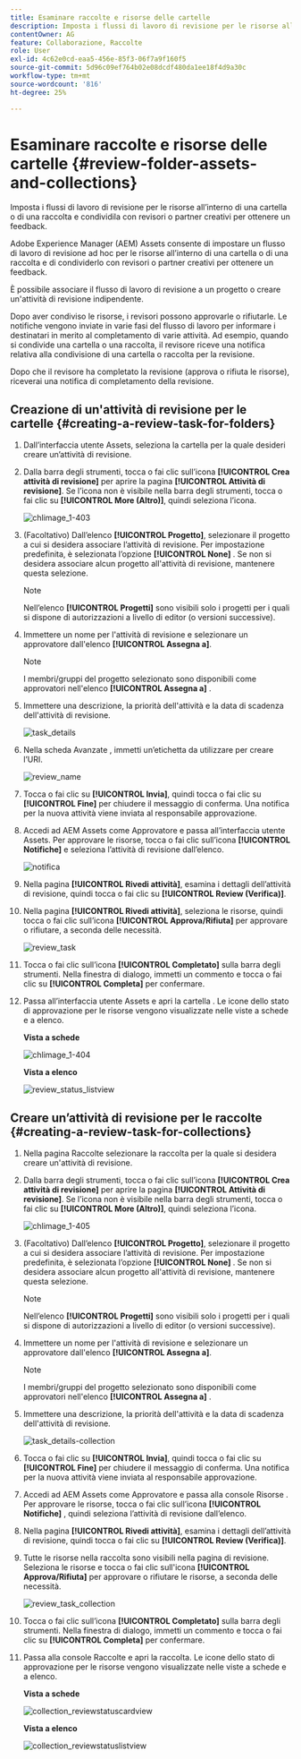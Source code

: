 ```yaml
---
title: Esaminare raccolte e risorse delle cartelle
description: Imposta i flussi di lavoro di revisione per le risorse all’interno di una cartella o di una raccolta e condividila con revisori o partner creativi per ottenere un feedback.
contentOwner: AG
feature: Collaborazione, Raccolte
role: User
exl-id: 4c62e0cd-eaa5-456e-85f3-06f7a9f160f5
source-git-commit: 5d96c09ef764b02e08dcdf480da1ee18f4d9a30c
workflow-type: tm+mt
source-wordcount: '816'
ht-degree: 25%

---
```


# Esaminare raccolte e risorse delle cartelle {#review-folder-assets-and-collections}

Imposta i flussi di lavoro di revisione per le risorse all’interno di una cartella o di una raccolta e condividila con revisori o partner creativi per ottenere un feedback.

Adobe Experience Manager (AEM) Assets consente di impostare un flusso di lavoro di revisione ad hoc per le risorse all’interno di una cartella o di una raccolta e di condividerlo con revisori o partner creativi per ottenere un feedback.

È possibile associare il flusso di lavoro di revisione a un progetto o creare un&#39;attività di revisione indipendente.

Dopo aver condiviso le risorse, i revisori possono approvarle o rifiutarle. Le notifiche vengono inviate in varie fasi del flusso di lavoro per informare i destinatari in merito al completamento di varie attività. Ad esempio, quando si condivide una cartella o una raccolta, il revisore riceve una notifica relativa alla condivisione di una cartella o raccolta per la revisione.

Dopo che il revisore ha completato la revisione (approva o rifiuta le risorse), riceverai una notifica di completamento della revisione.

## Creazione di un&#39;attività di revisione per le cartelle {#creating-a-review-task-for-folders}

1. Dall’interfaccia utente Assets, seleziona la cartella per la quale desideri creare un’attività di revisione.
1. Dalla barra degli strumenti, tocca o fai clic sull’icona **[!UICONTROL Crea attività di revisione]** per aprire la pagina **[!UICONTROL Attività di revisione]**. Se l’icona non è visibile nella barra degli strumenti, tocca o fai clic su **[!UICONTROL More (Altro)]**, quindi seleziona l’icona.

   ![chlimage_1-403](assets/chlimage_1-403.png)

1. (Facoltativo) Dall’elenco **[!UICONTROL Progetto]**, selezionare il progetto a cui si desidera associare l’attività di revisione. Per impostazione predefinita, è selezionata l’opzione **[!UICONTROL None]** . Se non si desidera associare alcun progetto all&#39;attività di revisione, mantenere questa selezione.

   >[!NOTE]
   >
   >Nell’elenco **[!UICONTROL Progetti]** sono visibili solo i progetti per i quali si dispone di autorizzazioni a livello di editor (o versioni successive).

1. Immettere un nome per l&#39;attività di revisione e selezionare un approvatore dall&#39;elenco **[!UICONTROL Assegna a]**.

   >[!NOTE]
   >
   >I membri/gruppi del progetto selezionato sono disponibili come approvatori nell&#39;elenco **[!UICONTROL Assegna a]** .

1. Immettere una descrizione, la priorità dell&#39;attività e la data di scadenza dell&#39;attività di revisione.

   ![task_details](assets/task_details.png)

1. Nella scheda Avanzate , immetti un’etichetta da utilizzare per creare l’URI.

   ![review_name](assets/review_name.png)

1. Tocca o fai clic su **[!UICONTROL Invia]**, quindi tocca o fai clic su **[!UICONTROL Fine]** per chiudere il messaggio di conferma. Una notifica per la nuova attività viene inviata al responsabile approvazione.
1. Accedi ad AEM Assets come Approvatore e passa all’interfaccia utente Assets. Per approvare le risorse, tocca o fai clic sull’icona **[!UICONTROL Notifiche]** e seleziona l’attività di revisione dall’elenco.

   ![notifica](assets/notification.png)

1. Nella pagina **[!UICONTROL Rivedi attività]**, esamina i dettagli dell’attività di revisione, quindi tocca o fai clic su **[!UICONTROL Review (Verifica)]**.
1. Nella pagina **[!UICONTROL Rivedi attività]**, seleziona le risorse, quindi tocca o fai clic sull’icona **[!UICONTROL Approva/Rifiuta]** per approvare o rifiutare, a seconda delle necessità.

   ![review_task](assets/review_task.png)

1. Tocca o fai clic sull’icona **[!UICONTROL Completato]** sulla barra degli strumenti. Nella finestra di dialogo, immetti un commento e tocca o fai clic su **[!UICONTROL Completa]** per confermare.
1. Passa all’interfaccia utente Assets e apri la cartella . Le icone dello stato di approvazione per le risorse vengono visualizzate nelle viste a schede e a elenco.

   **Vista a schede**

   ![chlimage_1-404](assets/chlimage_1-404.png)

   **Vista a elenco**

   ![review_status_listview](assets/review_status_listview.png)

## Creare un’attività di revisione per le raccolte {#creating-a-review-task-for-collections}

1. Nella pagina Raccolte selezionare la raccolta per la quale si desidera creare un&#39;attività di revisione.
1. Dalla barra degli strumenti, tocca o fai clic sull’icona **[!UICONTROL Crea attività di revisione]** per aprire la pagina **[!UICONTROL Attività di revisione]**. Se l’icona non è visibile nella barra degli strumenti, tocca o fai clic su **[!UICONTROL More (Altro)]**, quindi seleziona l’icona.

   ![chlimage_1-405](assets/chlimage_1-405.png)

1. (Facoltativo) Dall’elenco **[!UICONTROL Progetto]**, selezionare il progetto a cui si desidera associare l’attività di revisione. Per impostazione predefinita, è selezionata l’opzione **[!UICONTROL None]** . Se non si desidera associare alcun progetto all&#39;attività di revisione, mantenere questa selezione.

   >[!NOTE]
   >
   >Nell’elenco **[!UICONTROL Progetti]** sono visibili solo i progetti per i quali si dispone di autorizzazioni a livello di editor (o versioni successive).

1. Immettere un nome per l&#39;attività di revisione e selezionare un approvatore dall&#39;elenco **[!UICONTROL Assegna a]**.

   >[!NOTE]
   >
   >I membri/gruppi del progetto selezionato sono disponibili come approvatori nell&#39;elenco **[!UICONTROL Assegna a]** .

1. Immettere una descrizione, la priorità dell&#39;attività e la data di scadenza dell&#39;attività di revisione.

   ![task_details-collection](assets/task_details-collection.png)

1. Tocca o fai clic su **[!UICONTROL Invia]**, quindi tocca o fai clic su **[!UICONTROL Fine]** per chiudere il messaggio di conferma. Una notifica per la nuova attività viene inviata al responsabile approvazione.
1. Accedi ad AEM Assets come Approvatore e passa alla console Risorse . Per approvare le risorse, tocca o fai clic sull’icona **[!UICONTROL Notifiche]** , quindi seleziona l’attività di revisione dall’elenco.
1. Nella pagina **[!UICONTROL Rivedi attività]**, esamina i dettagli dell’attività di revisione, quindi tocca o fai clic su **[!UICONTROL Review (Verifica)]**.
1. Tutte le risorse nella raccolta sono visibili nella pagina di revisione. Seleziona le risorse e tocca o fai clic sull&#39;icona **[!UICONTROL Approva/Rifiuta]** per approvare o rifiutare le risorse, a seconda delle necessità.

   ![review_task_collection](assets/review_task_collection.png)

1. Tocca o fai clic sull’icona **[!UICONTROL Completato]** sulla barra degli strumenti. Nella finestra di dialogo, immetti un commento e tocca o fai clic su **[!UICONTROL Completa]** per confermare.
1. Passa alla console Raccolte e apri la raccolta. Le icone dello stato di approvazione per le risorse vengono visualizzate nelle viste a schede e a elenco.

   **Vista a schede**

   ![collection_reviewstatuscardview](assets/collection_reviewstatuscardview.png)

   **Vista a elenco**

   ![collection_reviewstatuslistview](assets/collection_reviewstatuslistview.png)
